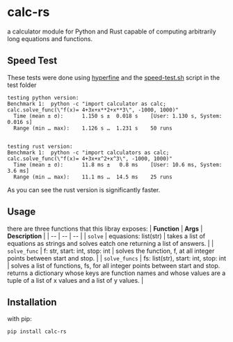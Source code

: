 # calc-rs

a calculator module for Python and Rust capable of computing arbitrarily long equations and functions.

## Speed Test

These tests were done using [hyperfine](https://github.com/sharkdp/hyperfine) and the [speed-test.sh](test/speed-test.sh) script in the test folder

```
testing python version:
Benchmark 1:  python -c "import calculator as calc; calc.solve_func(\"f(x)= 4+3x+x**2+x**3\", -1000, 1000)"
  Time (mean ± σ):      1.150 s ±  0.018 s    [User: 1.130 s, System: 0.016 s]
  Range (min … max):    1.126 s …  1.231 s    50 runs


testing rust version:
Benchmark 1:  python -c "import calculators as calc; calc.solve_func(\"f(x)= 4+3x+x^2+x^3\", -1000, 1000)"
  Time (mean ± σ):      11.8 ms ±   0.8 ms    [User: 10.6 ms, System: 3.6 ms]
  Range (min … max):    11.1 ms …  14.5 ms    25 runs
```

As you can see the rust version is significantly faster.

## Usage

there are three functions that this libray exposes:
| **Function** | **Args** | **Description** |
| -- | -- | -- |
| `solve` | equasions: list(str) | takes a list of equations as strings and solves eatch one returning a list of answers. |
| `solve_func` | f: str, start: int, stop: int | solves the function, f, at all integer points between start and stop. |
| `solve_funcs` | fs: list(str), start: int, stop: int | solves a list of functions, fs, for all integer points between start and stop. returns a dictionary whose keys are function names and whose values are a tuple of a list of x values and a list of y values. |

## Installation

with pip:

```
pip install calc-rs
```
